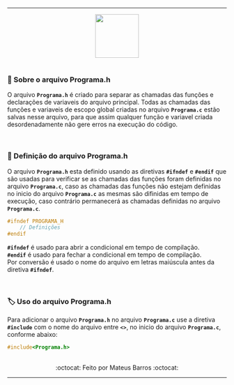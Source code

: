 ***

<div align="center">
  <img src="https://cdn.jsdelivr.net/gh/devicons/devicon/icons/c/c-original.svg" width="100"/>
</div>

<br>

### 📃 Sobre o arquivo Programa.h

O arquivo **`Programa.h`** é criado para separar as chamadas das funções e declarações de variaveis do arquivo principal. Todas as chamadas das funções e variaveis 
de escopo global criadas no arquivo **`Programa.c`** estão salvas nesse arquivo, para que assim qualquer função e variavel criada desordenadamente não gere erros 
na execução do código.

<br>

### 🧩 Definição do arquivo Programa.h

O arquivo **`Programa.h`** esta definido usando as diretivas **`#ifndef`** e **`#endif`** que são usadas para verificar se as chamadas das funções foram definidas 
no arquivo **`Programa.c`**, caso as chamadas das funções não estejam definidas no inicio do arquivo **`Programa.c`** as mesmas são difinidas em tempo de execução, 
caso contrário permanecerá as chamadas definidas no arquivo **`Programa.c`**.

```C
#ifndef PROGRAMA_H
	// Definições
#endif
```

**`#ifndef`** é usado para abrir a condicional em tempo de compilação. <br>
**`#endif`** é usado para fechar a condicional em tempo de compilação. <br>
Por conversão é usado o nome do arquivo em letras maiúscula antes da diretiva **`#ifndef`**.

<br>

### 🏷️ Uso do arquivo Programa.h

Para adicionar o arquivo **`Programa.h`** no arquivo **`Programa.c`** use a diretiva **`#include`** com o nome do arquivo entre **`<>`**, no inicio 
do arquivo **`Programa.c`**, conforme abaixo:

```C
#include<Programa.h>
```

<br>

<div align="center">
    :octocat: Feito por Mateus Barros :octocat:
</div>

***
